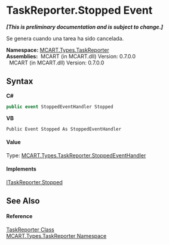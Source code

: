# TaskReporter.Stopped Event
 _**\[This is preliminary documentation and is subject to change.\]**_

Se genera cuando una tarea ha sido cancelada.

**Namespace:**&nbsp;<a href="256f3901-18cb-eeca-835c-7de778822db3">MCART.Types.TaskReporter</a><br />**Assemblies:**&nbsp;&nbsp;MCART (in MCART.dll) Version: 0.7.0.0<br />&nbsp;&nbsp;MCART (in MCART.dll) Version: 0.7.0.0<br />

## Syntax

**C#**<br />
``` C#
public event StoppedEventHandler Stopped
```

**VB**<br />
``` VB
Public Event Stopped As StoppedEventHandler
```


#### Value
Type: <a href="67d40ea2-6609-6e6a-ab2c-eb77fbfed069">MCART.Types.TaskReporter.StoppedEventHandler</a>

#### Implements
<a href="b1c0826f-8211-da3d-17c7-8dd218074fd0">ITaskReporter.Stopped</a><br />

## See Also


#### Reference
<a href="fe1298ce-fcb6-fe04-51dd-afbf902d46d9">TaskReporter Class</a><br /><a href="256f3901-18cb-eeca-835c-7de778822db3">MCART.Types.TaskReporter Namespace</a><br />